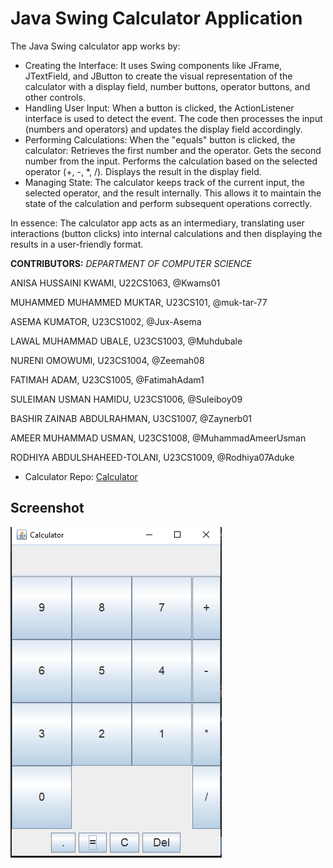 # Java Swing Calculator Application
The Java Swing calculator app works by:
 * Creating the Interface:
  It uses Swing components like JFrame, JTextField, and JButton to create the visual representation of the calculator with a display field, number buttons, operator buttons, and other controls.
 * Handling User Input:
  When a button is clicked, the ActionListener interface is used to detect the event.
  The code then processes the input (numbers and operators) and updates the display field accordingly.
 * Performing Calculations:
  When the "equals" button is clicked, the calculator:
  Retrieves the first number and the operator.
  Gets the second number from the input.
  Performs the calculation based on the selected operator (+, -, *, /).
  Displays the result in the display field.
 * Managing State:
  The calculator keeps track of the current input, the selected operator, and the result internally.
  This allows it to maintain the state of the calculation and perform subsequent operations correctly.

In essence: The calculator app acts as an intermediary, translating user interactions (button clicks) into internal calculations and then displaying the results in a user-friendly format.

**CONTRIBUTORS:**
_DEPARTMENT OF COMPUTER SCIENCE_

ANISA HUSSAINI KWAMI, U22CS1063, @Kwams01

MUHAMMED MUHAMMED MUKTAR, U23CS101, @muk-tar-77

ASEMA KUMATOR, U23CS1002, @Jux-Asema

LAWAL MUHAMMAD UBALE, U23CS1003, @Muhdubale

NURENI OMOWUMI, U23CS1004, @Zeemah08

FATIMAH ADAM, U23CS1005, @FatimahAdam1

SULEIMAN USMAN HAMIDU, U23CS1006, @Suleiboy09

BASHIR ZAINAB ABDULRAHMAN, U3CS1007, @Zaynerb01

AMEER MUHAMMAD USMAN, U23CS1008, @MuhammadAmeerUsman

RODHIYA ABDULSHAHEED-TOLANI, U23CS1009, @Rodhiya07Aduke



- Calculator Repo: [Calculator](https://github.com/Zeemah08/Swing-Calculator-App)

## Screenshot
![Calculator Image](./images/calculator-pic.PNG)
